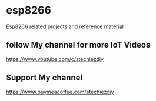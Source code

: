 # esp8266
Esp8266 related projects and reference material

## follow My channel for more IoT Videos
https://www.youtube.com/c/stechiezdiy

## Support My channel
https://www.buymeacoffee.com/stechiezdiy            


